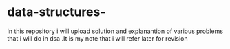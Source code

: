 # data-structures-
In this repository i will upload solution and explanantion of various problems that i will do in dsa .It is my note that i will refer later for revision
